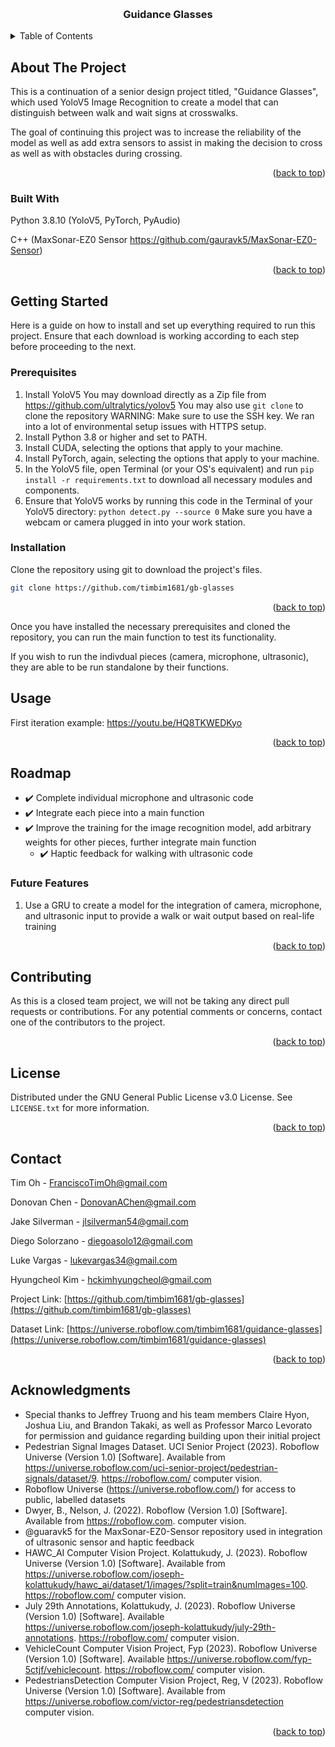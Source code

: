 <!-- Improved compatibility of back to top link: See: https://github.com/othneildrew/Best-README-Template/pull/73 -->
<a name="readme-top"></a>
<!--
*** Thanks for checking out the Best-README-Template. If you have a suggestion
*** that would make this better, please fork the repo and create a pull request
*** or simply open an issue with the tag "enhancement".
*** Don't forget to give the project a star!
*** Thanks again! Now go create something AMAZING! :D
-->



<!-- PROJECT SHIELDS -->
<!--
*** I'm using markdown "reference style" links for readability.
*** Reference links are enclosed in brackets [ ] instead of parentheses ( ).
*** See the bottom of this document for the declaration of the reference variables
*** for contributors-url, forks-url, etc. This is an optional, concise syntax you may use.
*** https://www.markdownguide.org/basic-syntax/#reference-style-links
-->

<!-- PROJECT LOGO -->
<br />
<h3 align="center">Guidance Glasses</h3>

<!-- TABLE OF CONTENTS -->
<details>
  <summary>Table of Contents</summary>
  <ol>
    <li>
      <a href="#about-the-project">About The Project</a>
      <ul>
        <li><a href="#built-with">Built With</a></li>
      </ul>
    </li>
    <li>
      <a href="#getting-started">Getting Started</a>
      <ul>
        <li><a href="#prerequisites">Prerequisites</a></li>
        <li><a href="#installation">Installation</a></li>
      </ul>
    </li>
    <li><a href="#usage">Usage</a></li>
    <li><a href="#roadmap">Roadmap</a></li>
    <li><a href="#contributing">Contributing</a></li>
    <li><a href="#license">License</a></li>
    <li><a href="#contact">Contact</a></li>
    <li><a href="#acknowledgments">Acknowledgments</a></li>
  </ol>
</details>



<!-- ABOUT THE PROJECT -->
## About The Project

This is a continuation of a senior design project titled, "Guidance Glasses", which used YoloV5 Image Recognition to create a model that can distinguish between walk and wait signs at crosswalks. 

The goal of continuing this project was to increase the reliability of the model as well as add extra sensors to assist in making the decision to cross as well as with obstacles during crossing.

<p align="right">(<a href="#readme-top">back to top</a>)</p>



### Built With
Python 3.8.10 (YoloV5, PyTorch, PyAudio)

C++ (MaxSonar-EZ0 Sensor https://github.com/gauravk5/MaxSonar-EZ0-Sensor)

<p align="right">(<a href="#readme-top">back to top</a>)</p>


<!-- GETTING STARTED -->
## Getting Started

Here is a guide on how to install and set up everything required to run this project. Ensure that each download is working according to each step before proceeding to the next.

### Prerequisites

1. Install YoloV5
You may download directly as a Zip file from https://github.com/ultralytics/yolov5
You may also use `git clone` to clone the repository
  WARNING: Make sure to use the SSH key. We ran into a lot of environmental setup issues with HTTPS setup.
3. Install Python 3.8 or higher and set to PATH.
4. Install CUDA, selecting the options that apply to your machine.
5. Install PyTorch, again, selecting the options that apply to your machine.
6. In the YoloV5 file, open Terminal (or your OS's equivalent) and run `pip install -r requirements.txt` to download all necessary modules and components. 
7. Ensure that YoloV5 works by running this code in the Terminal of your YoloV5 directory: `python detect.py --source 0`
Make sure you have a webcam or camera plugged in into your work station.

### Installation

Clone the repository using git to download the project's files.
   ```sh
   git clone https://github.com/timbim1681/gb-glasses
   ```

<p align="right">(<a href="#readme-top">back to top</a>)</p>

Once you have installed the necessary prerequisites and cloned the repository, you can run the main function to test its functionality.

If you wish to run the indivdual pieces (camera, microphone, ultrasonic), they are able to be run standalone by their functions.

<!-- USAGE EXAMPLES -->
## Usage

First iteration example: https://youtu.be/HQ8TKWEDKyo

<p align="right">(<a href="#readme-top">back to top</a>)</p>



<!-- ROADMAP -->
## Roadmap

- ✔️ Complete individual microphone and ultrasonic code
- ✔️ Integrate each piece into a main function
- ✔️ Improve the training for the image recognition model, add arbitrary weights for other pieces, further integrate main function
    - ✔️ Haptic feedback for walking with ultrasonic code

### Future Features
1. Use a GRU to create a model for the integration of camera, microphone, and ultrasonic input to provide a walk or wait output based on real-life training

<p align="right">(<a href="#readme-top">back to top</a>)</p>



<!-- CONTRIBUTING -->
## Contributing

As this is a closed team project, we will not be taking any direct pull requests or contributions. For any potential comments or concerns, contact one of the contributors to the project.

<p align="right">(<a href="#readme-top">back to top</a>)</p>



<!-- LICENSE -->
## License

Distributed under the GNU General Public License v3.0 License. See `LICENSE.txt` for more information.

<p align="right">(<a href="#readme-top">back to top</a>)</p>



<!-- CONTACT -->
## Contact

Tim Oh - FranciscoTimOh@gmail.com

Donovan Chen - DonovanAChen@gmail.com

Jake Silverman - jlsilverman54@gmail.com

Diego Solorzano - diegoasolo12@gmail.com

Luke Vargas - lukevargas34@gmail.com

Hyungcheol Kim - hckimhyungcheol@gmail.com

Project Link: [https://github.com/timbim1681/gb-glasses](https://github.com/timbim1681/gb-glasses)

Dataset Link: [https://universe.roboflow.com/timbim1681/guidance-glasses](https://universe.roboflow.com/timbim1681/guidance-glasses)

<p align="right">(<a href="#readme-top">back to top</a>)</p>



<!-- ACKNOWLEDGMENTS -->
## Acknowledgments

* Special thanks to Jeffrey Truong and his team members Claire Hyon, Joshua Liu, and Brandon Takaki, as well as Professor Marco Levorato for permission and guidance regarding building upon their initial project
* Pedestrian Signal Images Dataset. UCI Senior Project (2023). Roboflow Universe (Version 1.0) [Software]. Available from https://universe.roboflow.com/uci-senior-project/pedestrian-signals/dataset/9. https://roboflow.com/ computer vision.
* Roboflow Universe (https://universe.roboflow.com/) for access to public, labelled datasets
* Dwyer, B., Nelson, J. (2022). Roboflow (Version 1.0) [Software]. Available from https://roboflow.com. computer vision.
* @guaravk5 for the MaxSonar-EZ0-Sensor repository used in integration of ultrasonic sensor and haptic feedback
* HAWC_AI Computer Vision Project. Kolattukudy, J. (2023). Roboflow Universe (Version 1.0) [Software]. Available from https://universe.roboflow.com/joseph-kolattukudy/hawc_ai/dataset/1/images/?split=train&numImages=100. https://roboflow.com/ computer vision.
* July 29th Annotations, Kolattukudy, J. (2023). Roboflow Universe (Version 1.0) [Software]. Available https://universe.roboflow.com/joseph-kolattukudy/july-29th-annotations. https://roboflow.com/ computer vision.
* VehicleCount Computer Vision Project, Fyp (2023). Roboflow Universe (Version 1.0) [Software]. Available https://universe.roboflow.com/fyp-5ctjf/vehiclecount. https://roboflow.com/ computer vision.
* PedestriansDetection Computer Vision Project, Reg, V (2023). Roboflow Universe (Version 1.0) [Software]. Available from https://universe.roboflow.com/victor-reg/pedestriansdetection computer vision.

<p align="right">(<a href="#readme-top">back to top</a>)</p>



<!-- MARKDOWN LINKS & IMAGES -->
<!-- https://www.markdownguide.org/basic-syntax/#reference-style-links -->
[contributors-shield]: https://img.shields.io/github/contributors/github_username/repo_name.svg?style=for-the-badge
[contributors-url]: https://github.com/github_username/repo_name/graphs/contributors
[forks-shield]: https://img.shields.io/github/forks/github_username/repo_name.svg?style=for-the-badge
[forks-url]: https://github.com/github_username/repo_name/network/members
[stars-shield]: https://img.shields.io/github/stars/github_username/repo_name.svg?style=for-the-badge
[stars-url]: https://github.com/github_username/repo_name/stargazers
[issues-shield]: https://img.shields.io/github/issues/github_username/repo_name.svg?style=for-the-badge
[issues-url]: https://github.com/github_username/repo_name/issues
[license-shield]: https://img.shields.io/github/license/github_username/repo_name.svg?style=for-the-badge
[license-url]: https://github.com/github_username/repo_name/blob/master/LICENSE.txt
[linkedin-shield]: https://img.shields.io/badge/-LinkedIn-black.svg?style=for-the-badge&logo=linkedin&colorB=555
[linkedin-url]: https://linkedin.com/in/linkedin_username
[product-screenshot]: images/screenshot.png
[Next.js]: https://img.shields.io/badge/next.js-000000?style=for-the-badge&logo=nextdotjs&logoColor=white
[Next-url]: https://nextjs.org/
[React.js]: https://img.shields.io/badge/React-20232A?style=for-the-badge&logo=react&logoColor=61DAFB
[React-url]: https://reactjs.org/
[Vue.js]: https://img.shields.io/badge/Vue.js-35495E?style=for-the-badge&logo=vuedotjs&logoColor=4FC08D
[Vue-url]: https://vuejs.org/
[Angular.io]: https://img.shields.io/badge/Angular-DD0031?style=for-the-badge&logo=angular&logoColor=white
[Angular-url]: https://angular.io/
[Svelte.dev]: https://img.shields.io/badge/Svelte-4A4A55?style=for-the-badge&logo=svelte&logoColor=FF3E00
[Svelte-url]: https://svelte.dev/
[Laravel.com]: https://img.shields.io/badge/Laravel-FF2D20?style=for-the-badge&logo=laravel&logoColor=white
[Laravel-url]: https://laravel.com
[Bootstrap.com]: https://img.shields.io/badge/Bootstrap-563D7C?style=for-the-badge&logo=bootstrap&logoColor=white
[Bootstrap-url]: https://getbootstrap.com
[JQuery.com]: https://img.shields.io/badge/jQuery-0769AD?style=for-the-badge&logo=jquery&logoColor=white
[JQuery-url]: https://jquery.com 

